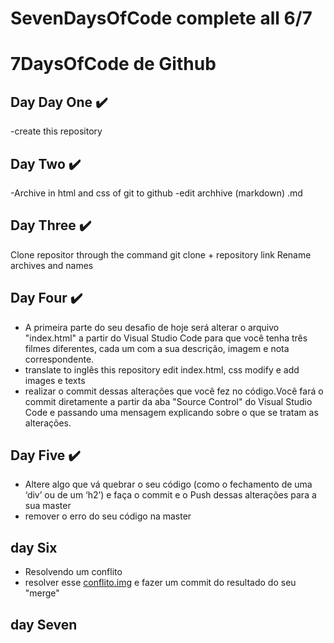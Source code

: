 # SevenDaysOfCode complete all 6/7 

# 7DaysOfCode de Github

## Day Day One ✔️

-create this repository

## Day Two ✔️
-Archive in html and css of git to github
-edit archhive (markdown) .md

## Day Three ✔️
Clone repositor through the command git clone + repository link
Rename archives and names

## Day Four ✔️

- A primeira parte do seu desafio de hoje será alterar o arquivo "index.html" a partir do Visual Studio Code para que você tenha três filmes diferentes, cada um com a sua descrição, imagem e nota correspondente.
- translate to inglês this repository
edit index.html, css modify e add images e texts
- realizar o commit dessas alterações que você fez no código.Você fará o commit diretamente a partir da aba "Source Control" do Visual Studio Code e passando uma mensagem explicando sobre o que se tratam as alterações. 

## Day Five ✔️

- Altere algo que vá quebrar o seu código (como o fechamento de uma ‘div’ ou de um ‘h2’) e faça o commit e o Push dessas alterações para a sua master
- remover o erro do seu código na master

## day Six

-  Resolvendo um conflito
- resolver esse [conflito.img](https://github.com/mlopezlr/SevenDaysOfCode/blob/main/SevenDaysOfCode/conflito.jpg) e fazer um commit do resultado do seu "merge"

## day Seven

